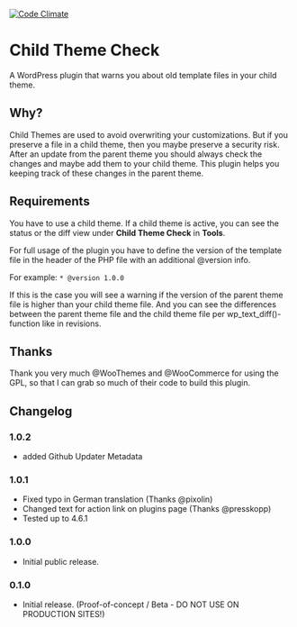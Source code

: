 [![Code Climate](https://codeclimate.com/github/Zodiac1978/tl-template-checker/badges/gpa.svg)](https://codeclimate.com/github/Zodiac1978/tl-template-checker)

# Child Theme Check

A WordPress plugin that warns you about old template files in your child theme.

## Why?

Child Themes are used to avoid overwriting your customizations. But if you preserve a file in a child theme, then you maybe preserve a security risk. After an update from the parent theme you should always check the changes and maybe add them to your child theme. This plugin helps you keeping track of these changes in the parent theme.

## Requirements

You have to use a child theme. If a child theme is active, you can see the status or the diff view under **Child Theme Check** in **Tools**.

For full usage of the plugin you have to define the version of the template file in the header of the PHP file with an additional @version info.

For example: ```* @version 1.0.0```

If this is the case you will see a warning if the version of the parent theme file is higher than your child theme file. And you can see the differences between the parent theme file and the child theme file per wp_text_diff()-function like in revisions.

## Thanks

Thank you very much @WooThemes and @WooCommerce for using the GPL, so that I can grab so much of their code to build this plugin.

## Changelog

### 1.0.2

* added Github Updater Metadata

### 1.0.1

* Fixed typo in German translation (Thanks @pixolin)
* Changed text for action link on plugins page (Thanks @presskopp)
* Tested up to 4.6.1

### 1.0.0

* Initial public release.

### 0.1.0

* Initial release. (Proof-of-concept / Beta - DO NOT USE ON PRODUCTION SITES!)
